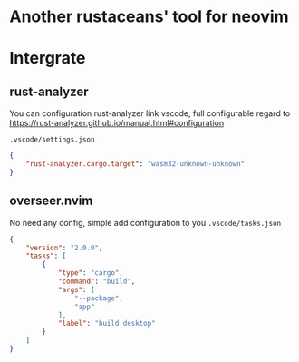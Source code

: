 # Another rustaceans' tool for neovim

# Intergrate


## rust-analyzer

You can configuration rust-analyzer link vscode, full configurable regard to https://rust-analyzer.github.io/manual.html#configuration

`.vscode/settings.json`
```json
{
    "rust-analyzer.cargo.target": "wasm32-unknown-unknown"
}
```


## overseer.nvim
No need any config, simple add configuration to you `.vscode/tasks.json`

```json
{
    "version": "2.0.0",
    "tasks": [
        {
            "type": "cargo",
            "command": "build",
            "args": [
                "--package",
                "app"
            ],
            "label": "build desktop"
        }
    ]
}

```

